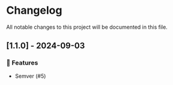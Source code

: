 # Changelog

All notable changes to this project will be documented in this file.

## [1.1.0] - 2024-09-03

### 🚀 Features

- Semver (#5)

<!-- generated by git-cliff -->

